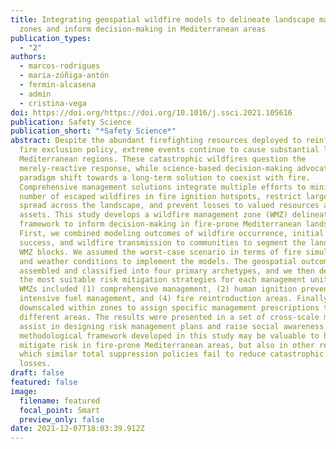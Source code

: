```yaml
---
title: Integrating geospatial wildfire models to delineate landscape management
  zones and inform decision-making in Mediterranean areas
publication_types:
  - "2"
authors:
  - marcos-rodrigues
  - maría-zúñiga-antón
  - fermin-alcasena
  - admin
  - cristina-vega
doi: https://doi.org/https://doi.org/10.1016/j.ssci.2021.105616
publication: Safety Science
publication_short: "*Safety Science*"
abstract: Despite the abundant firefighting resources deployed to reinforce the
  fire exclusion policy, extreme events continue to cause substantial losses in
  Mediterranean regions. These catastrophic wildfires question the
  merely-reactive response, while science-based decision-making advocates for a
  paradigm shift towards a long-term solution to coexist with fire.
  Comprehensive management solutions integrate multiple efforts to minimize the
  number of escaped wildfires in fire ignition hotspots, restrict large fire
  spread across the landscape, and prevent losses to valued resources and
  assets. This study develops a wildfire management zone (WMZ) delineation
  framework to inform decision-making in fire-prone Mediterranean landscapes.
  First, we combined modeling outcomes of wildfire occurrence, initial attack
  success, and wildfire transmission to communities to segment the landscape in
  WMZ blocks. We assumed the worst-case scenario in terms of fire simultaneity
  and weather conditions to implement the models. The geospatial outcomes were
  assembled and classified into four primary archetypes, and we then designated
  the most suitable risk mitigation strategies for each management unit. The
  WMZs included (1) comprehensive management, (2) human ignition prevention, (3)
  intensive fuel management, and (4) fire reintroduction areas. Finally, we
  downscaled within zones to assign specific management prescriptions to the
  different areas. The results were presented in a set of cross-scale maps to
  assist in designing risk management plans and raise social awareness. The
  methodological framework developed in this study may be valuable to help
  mitigate risk in fire-prone Mediterranean areas, but also in other regions in
  which similar total suppression policies fail to reduce catastrophic wildfire
  losses.
draft: false
featured: false
image:
  filename: featured
  focal_point: Smart
  preview_only: false
date: 2021-12-07T18:03:39.912Z
---
```

